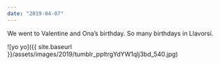 ```yaml
---
date: "2019-04-07"
---
```


We went to Valentine and Ona’s birthday. So many birthdays in Llavorsí.

![yo yo]({{ site.baseurl }}/assets/images/2019/tumblr_ppltrgYdYW1qlj3bd_540.jpg)
